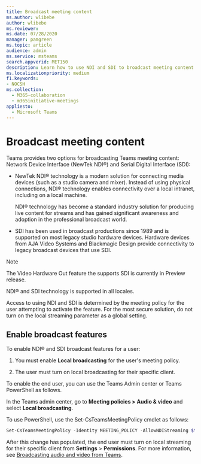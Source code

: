 ```yaml
---
title: Broadcast meeting content
ms.author: wlibebe
author: wlibebe
ms.reviewer: 
ms.date: 07/28/2020
manager: pamgreen
ms.topic: article
audience: admin
ms.service: msteams
search.appverid: MET150
description: Learn how to use NDI and SDI to broadcast meeting content in Microsoft Teams.
ms.localizationpriority: medium
f1.keywords:
- NOCSH
ms.collection: 
  - M365-collaboration
  - m365initiative-meetings
appliesto: 
  - Microsoft Teams
---
```


# Broadcast meeting content 

Teams provides two options for broadcasting Teams meeting content: Network Device Interface (NewTek NDI®) and Serial Digital Interface (SDI):

- NewTek NDI® technology is a modern solution for connecting media devices (such as a studio camera and mixer). Instead of using physical connections, NDI® technology enables connectivity over a local intranet, including on a local machine.

  NDI® technology has become a standard industry solution for producing live content for streams and has gained significant awareness and adoption in the professional broadcast world.

- SDI has been used in broadcast productions since 1989 and is supported on most legacy studio hardware devices. Hardware devices from AJA Video Systems and Blackmagic Design provide connectivity to legacy broadcast devices that use SDI.

> [!NOTE]
> The Video Hardware Out feature the supports SDI is currently in Preview release.

NDI® and SDI technology is supported in all locales.

Access to using NDI and SDI is determined by the meeting policy for the user attempting to activate the feature. For the most secure solution, do not turn on the local streaming parameter as a global setting.


## Enable broadcast features

To enable NDI® and SDI broadcast features for a user:

1. You must enable **Local broadcasting** for the user's meeting policy. 

2. The user must turn on local broadcasting for their specific client.


To enable the end user, you can use the Teams Admin center or Teams PowerShell as follows.

In the Teams admin center, go to **Meeting policies > Audio & video** and select **Local broadcasting**.

To use PowerShell, use the Set-CsTeamsMeetingPolicy cmdlet as follows:

```PowerShell
Set-CsTeamsMeetingPolicy -Identity MEETING_POLICY -AllowNDIStreaming $true
```

After this change has populated, the end user must turn on local streaming for their specific client from **Settings** > **Permissions**. For more information, see [Broadcasting audio and video from Teams](https://support.microsoft.com/office/broadcasting-audio-and-video-from-teams-with-ndi-technology-e91a0adb-96b9-4dca-a2cd-07181276afa3).
